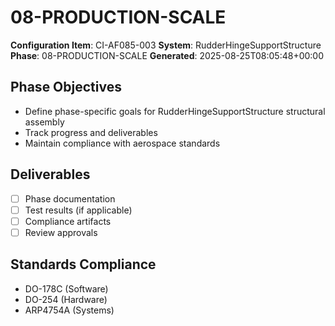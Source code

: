 # 08-PRODUCTION-SCALE

**Configuration Item**: CI-AF085-003
**System**: RudderHingeSupportStructure
**Phase**: 08-PRODUCTION-SCALE
**Generated**: 2025-08-25T08:05:48+00:00

## Phase Objectives
- Define phase-specific goals for RudderHingeSupportStructure structural assembly
- Track progress and deliverables
- Maintain compliance with aerospace standards

## Deliverables
- [ ] Phase documentation
- [ ] Test results (if applicable)
- [ ] Compliance artifacts
- [ ] Review approvals

## Standards Compliance
- DO-178C (Software)
- DO-254 (Hardware)
- ARP4754A (Systems)

